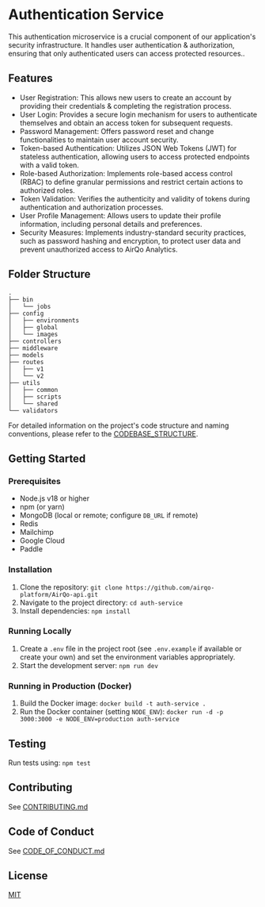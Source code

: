 # Authentication Service

This authentication microservice is a crucial component of our application's security infrastructure. It handles user authentication & authorization, ensuring that only authenticated users can access protected resources..

## Features

- User Registration: This allows new users to create an account by providing their credentials & completing the registration process.
- User Login: Provides a secure login mechanism for users to authenticate themselves and obtain an access token for subsequent requests.
- Password Management: Offers password reset and change functionalities to maintain user account security.
- Token-based Authentication: Utilizes JSON Web Tokens (JWT) for stateless authentication, allowing users to access protected endpoints with a valid token.
- Role-based Authorization: Implements role-based access control (RBAC) to define granular permissions and restrict certain actions to authorized roles.
- Token Validation: Verifies the authenticity and validity of tokens during authentication and authorization processes.
- User Profile Management: Allows users to update their profile information, including personal details and preferences.
- Security Measures: Implements industry-standard security practices, such as password hashing and encryption, to protect user data and prevent unauthorized access to AirQo Analytics.

## Folder Structure

```
.
├── bin
│   └── jobs
├── config
│   ├── environments
│   ├── global
│   └── images
├── controllers
├── middleware
├── models
├── routes
│   ├── v1
│   └── v2
├── utils
│   ├── common
│   ├── scripts
│   └── shared
└── validators
```

For detailed information on the project's code structure and naming conventions, please refer to the [CODEBASE_STRUCTURE](CODEBASE_STRUCTURE.md).

## Getting Started

### Prerequisites

- Node.js v18 or higher
- npm (or yarn)
- MongoDB (local or remote; configure `DB_URL` if remote)
- Redis
- Mailchimp
- Google Cloud
- Paddle

### Installation

1.  Clone the repository: `git clone https://github.com/airqo-platform/AirQo-api.git`
2.  Navigate to the project directory: `cd auth-service`
3.  Install dependencies: `npm install`

### Running Locally

1.  Create a `.env` file in the project root (see `.env.example` if available or create your own) and set the environment variables appropriately.
2.  Start the development server: `npm run dev`

### Running in Production (Docker)

1.  Build the Docker image: `docker build -t auth-service .`
2.  Run the Docker container (setting `NODE_ENV`): `docker run -d -p 3000:3000 -e NODE_ENV=production auth-service`

## Testing

Run tests using: `npm test`

## Contributing

See [CONTRIBUTING.md](CONTRIBUTING.md)

## Code of Conduct

See [CODE_OF_CONDUCT.md](CODE_OF_CONDUCT.md)

## License

[MIT](LICENSE)
